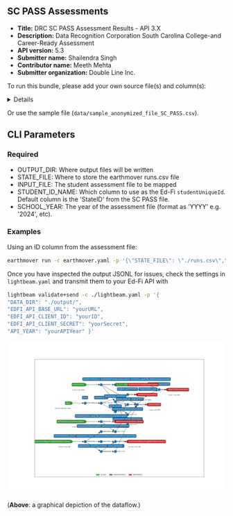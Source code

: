 ## SC PASS Assessments

* **Title:** DRC SC PASS Assessment Results - API 3.X
* **Description:** Data Recognition Corporation South Carolina College-and Career-Ready Assessment
* **API version:** 5.3
* **Submitter name:** Shailendra Singh
* **Contributor name:** Meeth Mehta
* **Submitter organization:** Double Line Inc.

To run this bundle, please add your own source file(s) and column(s):
<details>
This template will work with vendor layout file structure. See the sample anonymized file.
</details>

Or use the sample file (`data/sample_anonymized_file_SC_PASS.csv`).

## CLI Parameters

### Required
- OUTPUT_DIR: Where output files will be written
- STATE_FILE: Where to store the earthmover runs.csv file
- INPUT_FILE: The student assessment file to be mapped
- STUDENT_ID_NAME: Which column to use as the Ed-Fi `studentUniqueId`. Default column is the 'StateID' from the SC PASS file.
- SCHOOL_YEAR: The year of the assessment file (format as 'YYYY' e.g. '2024', etc).

### Examples
Using an ID column from the assessment file:
```bash
earthmover run -c earthmover.yaml -p '{\"STATE_FILE\": \"./runs.csv\",\"INPUT_FILE\": \"data/sample_anonymized_file_SC_PASS.csv\",\"OUTPUT_DIR\": \"output/\",\"STUDENT_ID_NAME\":\"StateID\",\"SCHOOL_YEAR\": \"2017\",\"DESCRIPTOR_NAMESPACE_OVERRIDE\": \"uri://ed.sc.gov\"}' -f                             
```

Once you have inspected the output JSONL for issues, check the settings in `lightbeam.yaml` and transmit them to your Ed-Fi API with
```bash
lightbeam validate+send -c ./lightbeam.yaml -p '{
"DATA_DIR": "./output/",
"EDFI_API_BASE_URL": "yourURL",
"EDFI_API_CLIENT_ID": "yourID",
"EDFI_API_CLIENT_SECRET": "yourSecret",
"API_YEAR": "yourAPIYear" }'
```

![DAG view of transformations](graph.png)

(**Above**: a graphical depiction of the dataflow.)